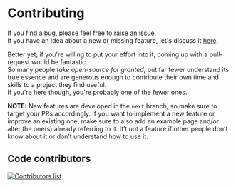 # Contributing

If you find a bug, please feel free to [raise an issue](https://github.com/icflorescu/mantine-contextmenu/issues).  
If you have an idea about a new or missing feature, let's discuss it [here](https://github.com/icflorescu/mantine-contextmenu/discussions).

Better yet, if you're willing to put your effort into it, coming up with a pull-request would be fantastic.  
So many people _take open-source for granted_, but far fewer understand its true essence and are generous enough to contribute their own time and skills to a project they find useful.  
If you're here though, you're probably one of the fewer ones.

**NOTE:**
New features are developed in the `next` branch, so make sure to target your PRs accordingly.
If you want to implement a new feature or improve an existing one, make sure to also add an example page and/or alter the one(s) already referring to it. It’t not a feature if other people don’t know about it or don’t understand how to use it.

## Code contributors

[![Contributors list](https://contrib.rocks/image?repo=icflorescu/mantine-contextmenu-v6)](https://github.com/icflorescu/mantine-contextmenu/graphs/contributors-v6)
